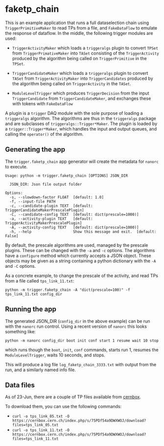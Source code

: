 # faketp_chain

This is an example application that runs a full dataselection chain using 
`TriggerPrimitiveMaker` to read TPs from a file, and `FakeDataFlow` to emulate
the response of dataflow. In the middle, the following trigger modules are used:

* `TriggerActivityMaker` which loads a `triggeralgs` plugin to convert `TPSet` 
  from `TriggerPrimativeMaker` into `TASet` consisting of the `TriggerActivity`
  produced by the algorithm being called on `TriggerPrimitive` in the `TPSet`.
  
* `TriggerCandidateMaker` which loads a `triggeralgs` plugin to convert `TASet` 
  from `TriggerActivityMaker` into `TriggerCandidates` produced by the algorithm
  being called on `TriggerActivity` in the `TASet`.
  
* `ModuleLevelTrigger` which produces `TriggerDecision` from the input
  `TriggerCandidate` from `TriggerCandidateMaker`, and exchanges these with 
  tokens with `FakeDataFlow`

A plugin is a `trigger` DAQ module with the sole purpose of loading a 
`triggeralgs` algorithm. The algorithms are thus in the `triggeralgs` package
and are subclasses of `triggeralgs::Trigger*Maker`. The plugin is loaded by a
`trigger::Trigger*Maker`, which handles the input and output queues, and calling
the `operator()` of the algorithm.

## Generating the app

The `trigger.faketp_chain` app generator will create the metadata for `nanorc` 
to execute.

```
Usage: python -m trigger.faketp_chain [OPTIONS] JSON_DIR

  JSON_DIR: Json file output folder

Options:
  -s, --slowdown-factor FLOAT  [default: 1.0]
  -f, --input-file PATH
  -c, --candidate-plugin TEXT  [default: TriggerCandidateMakerPrescalePlugin]
  -C, --candidate-config TEXT  [default: dict(prescale=1000)]
  -a, --activity-plugin TEXT   [default: TriggerActivityMakerPrescalePlugin]
  -A, --activity-config TEXT   [default: dict(prescale=1000)]
  -h, --help                   Show this message and exit.  [default: False]
```

By default, the prescale algorithms are used, managed by the prescale plugins. 
These can be changed with the `-a` and `-c` options. The algorithms have a 
`configure` method which currently accepts a JSON object. These objects may be
given as a string containing a python dictionary with the `-A` and `-C` options. 

As a concrete example, to change the prescale of the activity, and read TPs from
a file called `tps_link_11.txt`:
```
python -m trigger.faketp_chain -A "dict(prescale=100)" -f tps_link_11.txt config_dir
```

## Running the app

The generated JSON_DIR (`config_dir` in the above example) can be run with the
`nanorc` run control. Using a recent version of `nanorc` this looks something
like:

```
python -m nanorc config_dir boot init conf start 1 resume wait 10 stop
```
which runs though the `boot`, `init`, `conf` commands, starts run 1, resumes
the `ModuleLevelTrigger`, waits 10 seconds, and stops.

This will produce a log file `log_faketp_chain_3333.txt` with output from the 
run, and a similarly named info file.

## Data files

As of 23-Jun, there are a couple of TP files available from [cernbox](https://cernbox.cern.ch/index.php/s/75PDf54a9DWXWOJ).

To download them, you can use the following commands:

* `curl -o tps_link_05.txt -O https://cernbox.cern.ch/index.php/s/75PDf54a9DWXWOJ/download?files=tps_link_05.txt`
* `curl -o tps_link_11.txt -O https://cernbox.cern.ch/index.php/s/75PDf54a9DWXWOJ/download?files=tps_link_11.txt`
